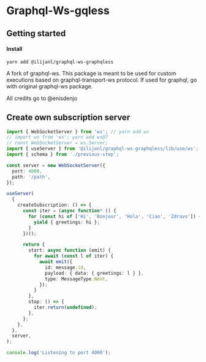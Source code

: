 # Graphql-Ws-gqless

## Getting started

#### Install

```shell
yarn add @ilijanl/graphql-ws-graphqless
```

A fork of graphql-ws. This package is meant to be used for custom executions based on graphql-transport-ws protocol. If used for graphql, go with original graphql-ws package.

All credits go to @enisdenjo

## Create own subscription server

```ts
import { WebSocketServer } from 'ws'; // yarn add ws
// import ws from 'ws'; yarn add ws@7
// const WebSocketServer = ws.Server;
import { useServer } from '@ilijanl/graphql-ws-graphqless/lib/use/ws';
import { schema } from './previous-step';

const server = new WebSocketServer({
  port: 4000,
  path: '/path',
});

useServer(
  {
    createSubscription: () => {
      const iter = (async function* () {
        for (const hi of ['Hi', 'Bonjour', 'Hola', 'Ciao', 'Zdravo']) {
          yield { greetings: hi };
        }
      })();

      return {
        start: async function (emit) {
          for await (const l of iter) {
            await emit({
              id: message.id,
              payload: { data: { greetings: l } },
              type: MessageType.Next,
            });
          }
        },
        stop: () => {
          iter.return(undefined);
        },
      };
    },
  },
  server,
);

console.log('Listening to port 4000');
```
